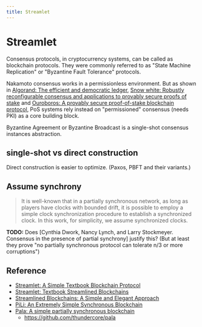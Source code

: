```yaml
---
title: Streamlet
---
```


# Streamlet

Consensus protocols, in cryptocurrency systems, can be called as blockchain protocols. They were commonly referred to as "State Machine Replication" or "Byzantine Fault Tolerance" protocols.

Nakamoto consensus works in a permissionless environment. But as shown in [Algorand: The efficient and democratic ledger](https://arxiv.org/abs/1607.01341), [Snow white: Robustly reconfigurable consensus and applications to provably secure proofs of stake](https://eprint.iacr.org/2016/919) and [Ouroboros: A provably secure proof-of-stake blockchain protocol](https://eprint.iacr.org/2016/889), PoS systems rely instead on "permissioned" consensus (needs PKI) as a core building block.

Byzantine Agreement or Byzantine Broadcast is a single-shot consensus instances abstraction.

## single-shot vs direct construction
Direct construction is easier to optimize. (Paxos, PBFT and their variants.)

## Assume synchrony
> It is well-known that in a partially synchronous network, as long as players have clocks with bounded drift, it is possible to employ a simple clock synchronization procedure to establish a synchronized clock. In this work, for simplicity, we assume synchronized clocks.

__TODO:__ Does [Cynthia Dwork, Nancy Lynch, and Larry Stockmeyer. Consensus in the presence of partial synchrony] justify this? (But at least they prove "no partially synchronous protocol can tolerate n/3 or more corruptions")


## Reference

+ [Streamlet: A Simple Textbook Blockchain Protocol](https://decentralizedthoughts.github.io/2020-05-14-streamlet/)
+ [Streamlet: Textbook Streamlined Blockchains](https://eprint.iacr.org/2020/088)
+ [Streamlined Blockchains: A Simple and Elegant Approach](https://eprint.iacr.org/2020/087)
+ [PiLi: An Extremely Simple Synchronous Blockchain](https://eprint.iacr.org/2018/980)
+ [Pala: A simple partially synchronous blockchain](https://eprint.iacr.org/2018/981)
    * https://github.com/thundercore/pala